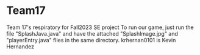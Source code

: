 # Team17
Team 17's respiratory for Fall2023 SE project 
To run our game, just run the file "SplashJava.java" and have the attached "SplashImage.jpg" and "playerEntry.java" flies in the same directory.
krhernan0101 is Kevin Hernandez

